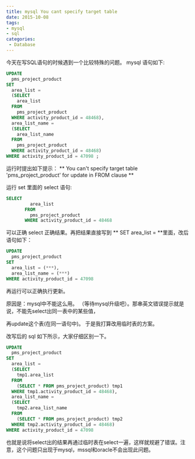 ```yaml
---
title: mysql You cant specify target table
date: 2015-10-08
tags:
- mysql
- sql
categories:
 - Database
---
```





今天在写SQL语句的时候遇到一个比较特殊的问题。
mysql 语句如下:

```sql
UPDATE 
  pms_project_product 
SET
  area_list = 
  (SELECT 
    area_list 
  FROM
    pms_project_product 
  WHERE activity_product_id = 48468),
  area_list_name = 
  (SELECT 
    area_list_name 
  FROM
    pms_project_product 
  WHERE activity_product_id = 48468) 
WHERE activity_product_id = 47098 ;
```



运行时提出如下提示： ** You can't specify target table 'pms_project_product' for update in FROM clause **

运行 set 里面的 select 语句:

```sql
SELECT
         area_list
       FROM
         pms_project_product
       WHERE activity_product_id = 48468
```

可以正确 select 正确结果。再把结果直接写到 ** SET area_list = **里面，改后语句如下：

```sql
UPDATE 
  pms_project_product 
SET
  area_list = (***),
  area_list_name = (***) 
WHERE activity_product_id = 47098
```

再运行可以正确执行更新。

原因是：mysql中不能这么用。 （等待mysql升级吧）。那串英文错误提示就是说，不能先select出同一表中的某些值，

再update这个表(在同一语句中)。 于是我打算改用临时表的方案。

改写后的 sql 如下所示，大家仔细区别一下。

```sql
UPDATE 
  pms_project_product 
SET
  area_list = 
  (SELECT 
    tmp1.area_list 
  FROM
    (SELECT * FROM pms_project_product) tmp1
  WHERE tmp1.activity_product_id = 48468),
  area_list_name = 
  (SELECT 
    tmp2.area_list_name 
  FROM
    (SELECT * FROM pms_project_product) tmp2 
  WHERE tmp2.activity_product_id = 48468) 
WHERE activity_product_id = 47098
```

也就是说将select出的结果再通过临时表在select一遍，这样就规避了错误。注意，这个问题只出现于mysql，mssql和oracle不会出现此问题。
